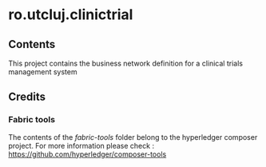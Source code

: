# ro.utcluj.clinictrial

## Contents
This project contains the business network definition for a clinical trials management system





## Credits

### Fabric tools
The contents of the *fabric-tools* folder belong to the hyperledger composer project.
For more information please check : https://github.com/hyperledger/composer-tools
